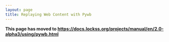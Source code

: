 ```yaml
---
layout: page
title: Replaying Web Content with Pywb
---
```


**This page has moved to <https://docs.lockss.org/projects/manual/en/2.0-alpha3/using/pywb.html>**
